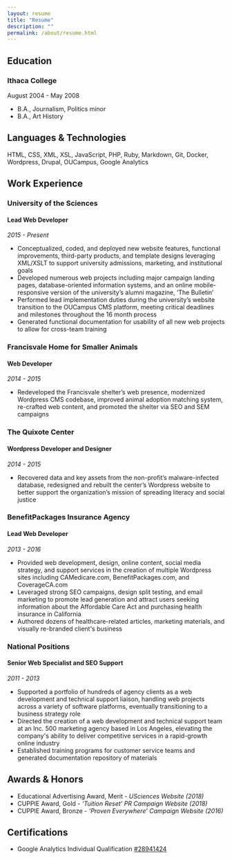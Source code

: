 ```yaml
---
layout: resume
title: "Resume"
description: ""
permalink: /about/resume.html
---
```


## Education

### Ithaca College
August 2004 - May 2008
* B.A., Journalism, Politics minor
* B.A., Art History

## Languages & Technologies

HTML, CSS, XML, XSL, JavaScript, PHP, Ruby, Markdown, Git, Docker, Wordpress, Drupal, OUCampus, Google Analytics

## Work Experience

### University of the Sciences
#### Lead Web Developer
_2015 - Present_

* Conceptualized, coded, and deployed new website features, functional improvements, third-party products, and template designs leveraging XML/XSLT to support university admissions, marketing, and institutional goals
* Developed numerous web projects including major campaign landing pages, database-oriented information systems, and an online mobile-responsive version of the university’s alumni magazine, ‘The Bulletin’
* Performed lead implementation duties during the university’s website transition to the OUCampus CMS platform, meeting critical deadlines and milestones throughout the 16 month process
* Generated functional documentation for usability of all new web projects to allow for cross-team training

### Francisvale Home for Smaller Animals
#### Web Developer
_2014 - 2015_

* Redeveloped the Francisvale shelter’s web presence, modernized Wordpress CMS codebase, improved animal adoption matching system, re-crafted web content, and promoted the shelter via SEO and SEM campaigns

### The Quixote Center
#### Wordpress Developer and Designer
_2014 - 2015_

* Recovered data and key assets from the non-profit’s malware-infected database, redesigned and rebuilt the center’s Wordpress website to better support the organization’s mission of spreading literacy and social justice

### BenefitPackages Insurance Agency
#### Lead Web Developer
_2013 - 2016_

* Provided web development, design, online content, social media strategy, and support services in the creation of multiple Wordpress sites including CAMedicare.com, BenefitPackages.com, and CoverageCA.com
* Leveraged strong SEO campaigns, design split testing, and email marketing to promote lead generation and attract users seeking information about the Affordable Care Act and purchasing health insurance in California
* Authored dozens of healthcare-related articles, marketing materials, and visually re-branded client's business

### National Positions
#### Senior Web Specialist and SEO Support
_2011 - 2013_

* Supported a portfolio of hundreds of agency clients as a web development and technical support liaison, handling web projects across a variety of software platforms, eventually transitioning to a business strategy role
* Directed the creation of a web development and technical support team at an Inc. 500 marketing agency based in Los Angeles, elevating the company's ability to deliver competitive services in a rapid-growth online industry
* Established training programs for customer service teams and generated documentation repository of materials

## Awards & Honors

* Educational Advertising Award, Merit - _USciences Website (2018)_
* CUPPIE Award, Gold - _‘Tuition Reset’ PR Campaign Website (2018)_
* CUPPIE Award, Bronze - _‘Proven Everywhere’ Campaign Website (2016)_

## Certifications

* Google Analytics Individual Qualification [#28941424](https://skillshop.exceedlms.com/student/award/28941424)
